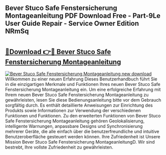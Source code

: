 ## Bever Stuco Safe Fenstersicherung Montageanleitung PDF Download Free - Part-9Le User Guide Repair - Service Owner Edition NRmSq

# <h2><a href="http://df6czgs.blite.top/?on=Bever+Stuco+Safe+Fenstersicherung+Montageanleitung">🔗Download 👉🔴 Bever Stuco Safe Fenstersicherung Montageanleitung</a></h2>

[![Bever Stuco Safe Fenstersicherung Montageanleitung new download](https://i.imgur.com/lujVjoI.png)](http://df6czgs.blite.top/?on=Bever+Stuco+Safe+Fenstersicherung+Montageanleitung)
Willkommen zu einer neuen Erfahrung Dieses Benutzerhandbuch führt Sie in die einzigartigen Merkmale und Funktionen Ihres neuen Bever Stuco Safe Fenstersicherung Montageanleitung ein. Um eine erfolgreiche Erfahrung mit Ihrem neuen Bever Stuco Safe Fenstersicherung Montageanleitung zu gewährleisten, lesen Sie diese Bedienungsanleitung bitte vor dem Gebrauch sorgfältig durch. Es enthält detaillierte Anweisungen zur Einrichtung des Produkts sowie Informationen zur Verwendung der verschiedenen Funktionen und Funktionen. Zu den erweiterten Funktionen von Bever Stuco Safe Fenstersicherung Montageanleitung gehören Geolokalisierung, intelligente Warnungen, anpassbare Designs und Synchronisierung mehrerer Geräte, die alle einfach über die benutzerfreundliche und intuitive Benutzeroberfläche gesteuert werden können. Ihre Zufriedenheit ist Unsere Mission Bever Stuco Safe Fenstersicherung MontageanleitungD. Wir sind bestrebt, Ihre vollste Zufriedenheit zu gewährleisten.

